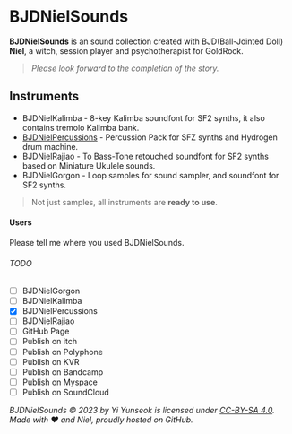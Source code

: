 # BJDNielSounds

**BJDNielSounds** is an sound collection created with BJD(Ball-Jointed Doll) **Niel**, a witch, session player and psychotherapist for GoldRock.

>_Please look forward to the completion of the story._

## Instruments

- BJDNielKalimba - 8-key Kalimba soundfont for SF2 synths, it also contains tremolo Kalimba bank.
- [BJDNielPercussions](https://github.com/YGGDRASIL-STUDIO/BJDNielSounds/BJDNielSounds_percussions) - Percussion Pack for SFZ synths and Hydrogen drum machine.
- BJDNielRajiao - To Bass-Tone retouched soundfont for SF2 synths based on Miniature Ukulele sounds.
- BJDNielGorgon - Loop samples for sound sampler, and soundfont for SF2 synths.

>Not just samples, all instruments are **ready to use**.

#### Users

Please tell me where you used BJDNielSounds.

###### TODO

- [ ] BJDNielGorgon
- [ ] BJDNielKalimba
- [x] BJDNielPercussions
- [ ] BJDNielRajiao
- [ ] GitHub Page
- [ ] Publish on itch
- [ ] Publish on Polyphone
- [ ] Publish on KVR
- [ ] Publish on Bandcamp
- [ ] Publish on Myspace
- [ ] Publish on SoundCloud

_BJDNielSounds © 2023 by Yi Yunseok is licensed under [CC-BY-SA 4.0](https://creativecommons.org/licenses/by-sa/4.0/). Made with ♥ and Niel, proudly hosted on GitHub._
